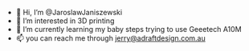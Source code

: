 - 👋 Hi, I’m @JaroslawJaniszewski
- 👀 I’m interested in 3D printing
- 🌱 I’m currently learning my baby steps trying to use Geeetech A10M
- 📫 you can reach me through jerry@adraftdesign.com.au
